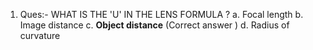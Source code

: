 1.	Ques:- WHAT IS THE  'U' IN THE LENS FORMULA ?
a.	Focal length
b.	Image distance
c.	**Object distance** (Correct answer )
d.	Radius of curvature
